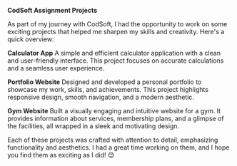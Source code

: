 **CodSoft Assignment Projects**



As part of my journey with CodSoft, I had the opportunity to work on some exciting projects that helped me sharpen my skills and creativity. Here's a quick overview:

**Calculator App**
A simple and efficient calculator application with a clean and user-friendly interface. This project focuses on accurate calculations and a seamless user experience.

**Portfolio Website**
Designed and developed a personal portfolio to showcase my work, skills, and achievements. This project highlights responsive design, smooth navigation, and a modern aesthetic.

**Gym Website**
Built a visually engaging and intuitive website for a gym. It provides information about services, membership plans, and a glimpse of the facilities, all wrapped in a sleek and motivating design.

Each of these projects was crafted with attention to detail, emphasizing functionality and aesthetics. I had a great time working on them, and I hope you find them as exciting as I did! 😊

